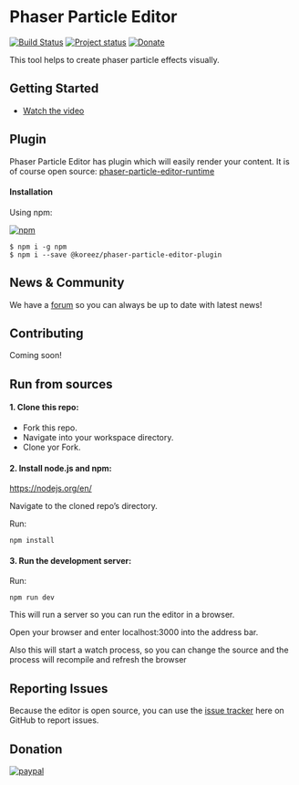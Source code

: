 # Phaser Particle Editor
[![Build Status](https://travis-ci.org/koreezgames/phaser-particle-editor.svg?branch=master)](https://travis-ci.org/koreezgames/phaser-particle-editor)  [![Project status](https://img.shields.io/badge/status-active-brightgreen.svg)](#status) [![Donate](https://img.shields.io/badge/Donate-PayPal-green.svg)](https://www.paypal.com/cgi-bin/webscr?cmd=_donations&business=paypal@koreez.com&lc=US&item_name=Koreez%20LLC&no_note=0&currency_code=USD&bn=PP-DonationsBF:btn_donateCC_LG.gif:NonHostedGuest)

This tool helps to create phaser particle effects visually. 


## Getting Started
* [Watch the video](https://www.facebook.com/saqsun/videos/1698844436801218/)


## Plugin
Phaser Particle Editor has plugin which will easily render your content.
It is of course open source: [phaser-particle-editor-runtime](https://github.com/koreezgames/phaser-particle-editor-runtime.git)

#### Installation
Using npm:

[![npm](https://img.shields.io/npm/dt/@koreez/phaser-particle-editor-plugin.svg)](https://www.npmjs.com/package/@koreez/phaser-particle-editor-plugin)
```shell
$ npm i -g npm
$ npm i --save @koreez/phaser-particle-editor-plugin
```

## News & Community
We have a [forum](#) so you can always be up to date with latest news!

## Contributing
Coming soon!

## Run from sources
#### 1. Clone this repo:
* Fork this repo.
* Navigate into your workspace directory.
* Clone yor Fork.

#### 2. Install node.js and npm:
https://nodejs.org/en/

Navigate to the cloned repo’s directory.

Run:
```shell
npm install 
```
#### 3. Run the development server:
Run:
```shell
npm run dev
```
This will run a server so you can run the editor in a browser.

Open your browser and enter localhost:3000 into the address bar.

Also this will start a watch process, so you can change the source and the process will recompile and refresh the browser

## Reporting Issues
Because the editor is open source, you can use the [issue tracker](https://github.com/koreezgames/phaser-particle-editor/issues) here on GitHub to report issues.

## Donation
[![paypal](https://www.paypalobjects.com/en_US/i/btn/btn_donateCC_LG.gif)](https://www.paypal.com/cgi-bin/webscr?cmd=_donations&business=paypal@koreez.com&lc=US&item_name=Koreez%20LLC&no_note=0&currency_code=USD&bn=PP-DonationsBF:btn_donateCC_LG.gif:NonHostedGuest)

